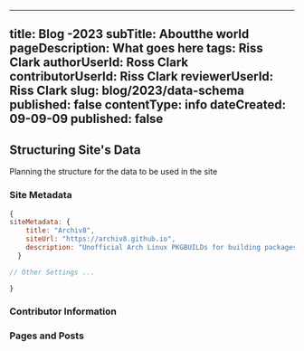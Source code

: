 ---

title: Blog -2023
subTitle: Aboutthe world
pageDescription: What goes here
tags: Riss Clark
authorUserId: Ross Clark
contributorUserId: Riss Clark
reviewerUserId: Riss Clark
slug: blog/2023/data-schema
published: false
contentType: info
dateCreated: 09-09-09
published: false
---------------

## Structuring Site's Data

Planning the structure for the data to be used in the site

### Site Metadata

```javascript
{
siteMetadata: {
    title: "Archiv8",
    siteUrl: "https://archiv8.github.io",
    description: "Unofficial Arch Linux PKGBUILDs for building packages with tools such as makepkg"
  }

// Other Settings ...

}
```

### Contributor Information

### Pages and Posts
